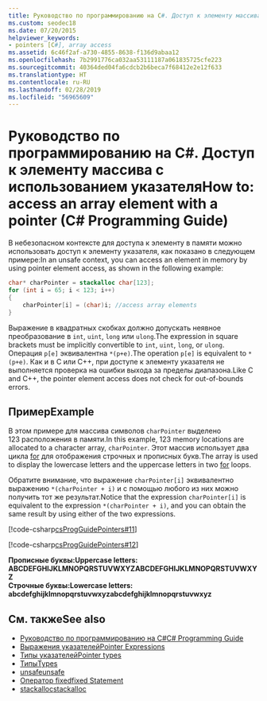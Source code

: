 ```yaml
---
title: Руководство по программированию на C#. Доступ к элементу массива с использованием указателя
ms.custom: seodec18
ms.date: 07/20/2015
helpviewer_keywords:
- pointers [C#], array access
ms.assetid: 6c46f2af-a730-4855-8638-f136d9abaa12
ms.openlocfilehash: 7b2991776ca032aa53111187a061835725cfe223
ms.sourcegitcommit: 40364ded04fa6cdcb2b6beca7f68412e2e12f633
ms.translationtype: HT
ms.contentlocale: ru-RU
ms.lasthandoff: 02/28/2019
ms.locfileid: "56965609"
---
```

# <a name="how-to-access-an-array-element-with-a-pointer-c-programming-guide"></a><span data-ttu-id="3e324-102">Руководство по программированию на C#. Доступ к элементу массива с использованием указателя</span><span class="sxs-lookup"><span data-stu-id="3e324-102">How to: access an array element with a pointer (C# Programming Guide)</span></span>

<span data-ttu-id="3e324-103">В небезопасном контексте для доступа к элементу в памяти можно использовать доступ к элементу указателя, как показано в следующем примере:</span><span class="sxs-lookup"><span data-stu-id="3e324-103">In an unsafe context, you can access an element in memory by using pointer element access, as shown in the following example:</span></span>

```csharp
char* charPointer = stackalloc char[123];
for (int i = 65; i < 123; i++)
{
    charPointer[i] = (char)i; //access array elements
}
```

<span data-ttu-id="3e324-104">Выражение в квадратных скобках должно допускать неявное преобразование в `int`, `uint`, `long` или `ulong`.</span><span class="sxs-lookup"><span data-stu-id="3e324-104">The expression in square brackets must be implicitly convertible to `int`, `uint`, `long`, or `ulong`.</span></span> <span data-ttu-id="3e324-105">Операция `p[e]` эквивалентна `*(p+e)`.</span><span class="sxs-lookup"><span data-stu-id="3e324-105">The operation `p[e]` is equivalent to `*(p+e)`.</span></span> <span data-ttu-id="3e324-106">Как и в C или C++, при доступе к элементу указателя не выполняется проверка на ошибки выхода за пределы диапазона.</span><span class="sxs-lookup"><span data-stu-id="3e324-106">Like C and C++, the pointer element access does not check for out-of-bounds errors.</span></span>

## <a name="example"></a><span data-ttu-id="3e324-107">Пример</span><span class="sxs-lookup"><span data-stu-id="3e324-107">Example</span></span>

<span data-ttu-id="3e324-108">В этом примере для массива символов `charPointer` выделено 123 расположения в памяти.</span><span class="sxs-lookup"><span data-stu-id="3e324-108">In this example, 123 memory locations are allocated to a character array, `charPointer`.</span></span> <span data-ttu-id="3e324-109">Этот массив использует два цикла [for](../../../csharp/language-reference/keywords/for.md) для отображения строчных и прописных букв.</span><span class="sxs-lookup"><span data-stu-id="3e324-109">The array is used to display the lowercase letters and the uppercase letters in two [for](../../../csharp/language-reference/keywords/for.md) loops.</span></span>

<span data-ttu-id="3e324-110">Обратите внимание, что выражение `charPointer[i]` эквивалентно выражению `*(charPointer + i)` и с помощью любого из них можно получить тот же результат.</span><span class="sxs-lookup"><span data-stu-id="3e324-110">Notice that the expression `charPointer[i]` is equivalent to the expression `*(charPointer + i)`, and you can obtain the same result by using either of the two expressions.</span></span>

 [!code-csharp[csProgGuidePointers#11](~/samples/snippets/csharp/VS_Snippets_VBCSharp/csProgGuidePointers/CS/Pointers2.cs#11)]

 [!code-csharp[csProgGuidePointers#12](~/samples/snippets/csharp/VS_Snippets_VBCSharp/csProgGuidePointers/CS/Pointers.cs#12)]

<span data-ttu-id="3e324-111">**Прописные буквы:**</span><span class="sxs-lookup"><span data-stu-id="3e324-111">**Uppercase letters:**</span></span>  
<span data-ttu-id="3e324-112">**ABCDEFGHIJKLMNOPQRSTUVWXYZ**</span><span class="sxs-lookup"><span data-stu-id="3e324-112">**ABCDEFGHIJKLMNOPQRSTUVWXYZ**</span></span>  
<span data-ttu-id="3e324-113">**Строчные буквы:**</span><span class="sxs-lookup"><span data-stu-id="3e324-113">**Lowercase letters:**</span></span>  
<span data-ttu-id="3e324-114">**abcdefghijklmnopqrstuvwxyz**</span><span class="sxs-lookup"><span data-stu-id="3e324-114">**abcdefghijklmnopqrstuvwxyz**</span></span>  

## <a name="see-also"></a><span data-ttu-id="3e324-115">См. также</span><span class="sxs-lookup"><span data-stu-id="3e324-115">See also</span></span>

- [<span data-ttu-id="3e324-116">Руководство по программированию на C#</span><span class="sxs-lookup"><span data-stu-id="3e324-116">C# Programming Guide</span></span>](../../../csharp/programming-guide/index.md)
- [<span data-ttu-id="3e324-117">Выражения указателей</span><span class="sxs-lookup"><span data-stu-id="3e324-117">Pointer Expressions</span></span>](../../../csharp/programming-guide/unsafe-code-pointers/pointer-expressions.md)
- [<span data-ttu-id="3e324-118">Типы указателей</span><span class="sxs-lookup"><span data-stu-id="3e324-118">Pointer types</span></span>](../../../csharp/programming-guide/unsafe-code-pointers/pointer-types.md)
- [<span data-ttu-id="3e324-119">Типы</span><span class="sxs-lookup"><span data-stu-id="3e324-119">Types</span></span>](../../../csharp/language-reference/keywords/types.md)
- [<span data-ttu-id="3e324-120">unsafe</span><span class="sxs-lookup"><span data-stu-id="3e324-120">unsafe</span></span>](../../../csharp/language-reference/keywords/unsafe.md)
- [<span data-ttu-id="3e324-121">Оператор fixed</span><span class="sxs-lookup"><span data-stu-id="3e324-121">fixed Statement</span></span>](../../../csharp/language-reference/keywords/fixed-statement.md)
- [<span data-ttu-id="3e324-122">stackalloc</span><span class="sxs-lookup"><span data-stu-id="3e324-122">stackalloc</span></span>](../../../csharp/language-reference/keywords/stackalloc.md)
